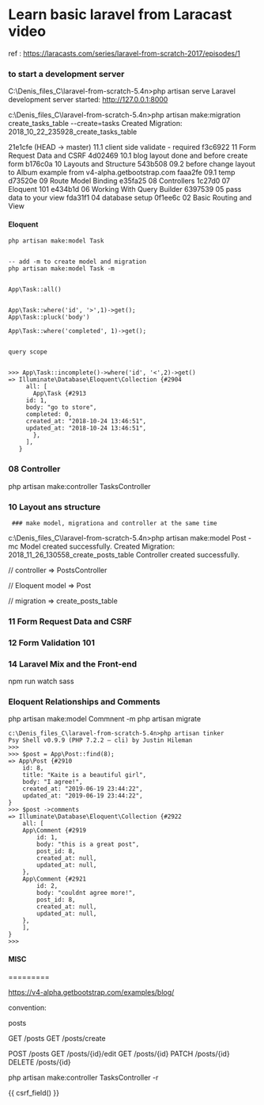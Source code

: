 Learn basic laravel from Laracast video
=======================================

ref : https://laracasts.com/series/laravel-from-scratch-2017/episodes/1

### to start a development server

C:\Denis_files_C\laravel-from-scratch-5.4n>php artisan serve
Laravel development server started: <http://127.0.0.1:8000>


c:\Denis_files_C\laravel-from-scratch-5.4n>php artisan make:migration create_tasks_table --create=tasks
Created Migration: 2018_10_22_235928_create_tasks_table

21e1cfe (HEAD -> master) 11.1 client side validate - required
f3c6922 11 Form Request Data and CSRF
4d02469 10.1 blog layout done and before create form
b176c0a 10 Layouts and Structure
543b508 09.2 before change layout to Album example from v4-alpha.getbootstrap.com
faaa2fe 09.1 temp
d73520e 09 Route Model Binding
e35fa25 08 Controllers
1c27d0  07 Eloquent 101
e434b1d 06 Working With Query Builder
6397539 05 pass data to your view
fda31f1 04 database setup
0f1ee6c 02 Basic Routing and View


#### Eloquent

	php artisan make:model Task


	-- add -m to create model and migration
	php artisan make:model Task -m 


	App\Task::all()


	App\Task::where('id', '>',1)->get();
	App\Task::pluck('body')

	App\Task::where('completed', 1)->get();


	query scope


	>>> App\Task::incomplete()->where('id', '<',2)->get()
	=> Illuminate\Database\Eloquent\Collection {#2904
	     all: [
	       App\Task {#2913
		 id: 1,
		 body: "go to store",
		 completed: 0,
		 created_at: "2018-10-24 13:46:51",
		 updated_at: "2018-10-24 13:46:51",
	       },
	     ],
	   }



### 08 Controller

php artisan make:controller TasksController 


### 10 Layout ans structure

     ### make model, migrationa and controller at the same time

c:\Denis_files_C\laravel-from-scratch-5.4n>php artisan make:model Post -mc
Model created successfully.
Created Migration: 2018_11_26_130558_create_posts_table
Controller created successfully.


// controller => PostsController

// Eloquent model => Post

// migration => create_posts_table


### 11 Form Request Data and CSRF

### 12 Form Validation 101

### 14 Laravel Mix and the Front-end
npm run watch
sass

### Eloquent Relationships and Comments

php artisan make:model Commnent -m 
php artisan migrate


	c:\Denis_files_C\laravel-from-scratch-5.4n>php artisan tinker
	Psy Shell v0.9.9 (PHP 7.2.2 — cli) by Justin Hileman
	>>>
	>>> $post = App\Post::find(8);
	=> App\Post {#2910
		id: 8,
		title: "Kaite is a beautiful girl",
		body: "I agree!",
		created_at: "2019-06-19 23:44:22",
		updated_at: "2019-06-19 23:44:22",
	}
	>>> $post ->comments
	=> Illuminate\Database\Eloquent\Collection {#2922
		all: [
		App\Comment {#2919
			id: 1,
			body: "this is a great post",
			post_id: 8,
			created_at: null,
			updated_at: null,
		},
		App\Comment {#2921
			id: 2,
			body: "couldnt agree more!",
			post_id: 8,
			created_at: null,
			updated_at: null,
		},
		],
	}
	>>>                                                                                                                                                                                                                                            




#### MISC
=========


https://v4-alpha.getbootstrap.com/examples/blog/

convention:

posts

GET /posts
GET /posts/create

POST /posts
GET /posts/{id}/edit
GET /posts/{id}
PATCH /posts/{id}
DELETE /posts/{id}


php artisan make:controller TasksController -r 

<form method="POST" action="/posts">
           {{ csrf_field() }}

